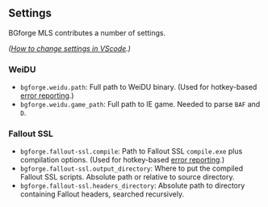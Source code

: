 ## Settings

BGforge MLS contributes a number of settings.

_([How to change settings in VScode](https://code.visualstudio.com/docs/getstarted/settings).)_

### WeiDU
- `bgforge.weidu.path`: Full path to WeiDU binary. (Used for hotkey-based [error reporting](https://github.com/BGforgeNet/VScode-BGforge-MLS/#error-reporting).)
- `bgforge.weidu.game_path`: Full path to IE game. Needed to parse `BAF` and `D`.

### Fallout SSL
- `bgforge.fallout-ssl.compile`: Path to Fallout SSL `compile.exe` plus compilation options. (Used for hotkey-based [error reporting](https://github.com/BGforgeNet/VScode-BGforge-MLS/#error-reporting).)
- `bgforge.fallout-ssl.output_directory`: Where to put the compiled Fallout SSL scripts. Absolute path or relative to source directory.
- `bgforge.fallout-ssl.headers_directory`: Absolute path to directory containing Fallout headers, searched recursively.
